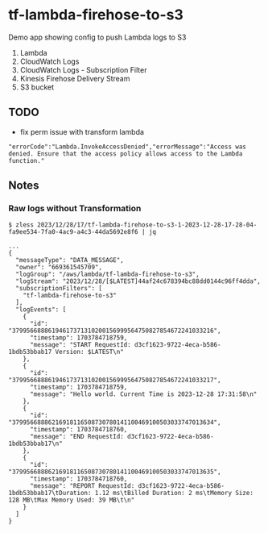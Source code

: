 # tf-lambda-firehose-to-s3

Demo app showing config to push Lambda logs to S3

1. Lambda
2. CloudWatch Logs
3. CloudWatch Logs - Subscription Filter
4. Kinesis Firehose Delivery Stream
5. S3 bucket


## TODO

- fix perm issue with transform lambda
```
"errorCode":"Lambda.InvokeAccessDenied","errorMessage":"Access was denied. Ensure that the access policy allows access to the Lambda function."
```

## Notes

### Raw logs without Transformation

```
$ zless 2023/12/28/17/tf-lambda-firehose-to-s3-1-2023-12-28-17-28-04-fa9ee534-7fa0-4ac9-a4c3-44da5692e8f6 | jq

...
{
  "messageType": "DATA_MESSAGE",
  "owner": "669361545709",
  "logGroup": "/aws/lambda/tf-lambda-firehose-to-s3",
  "logStream": "2023/12/28/[$LATEST]44af24c678394bc88dd0144c96ff4dda",
  "subscriptionFilters": [
    "tf-lambda-firehose-to-s3"
  ],
  "logEvents": [
    {
      "id": "37995668886194617371310200156999564750827854672241033216",
      "timestamp": 1703784718759,
      "message": "START RequestId: d3cf1623-9722-4eca-b586-1bdb53bbab17 Version: $LATEST\n"
    },
    {
      "id": "37995668886194617371310200156999564750827854672241033217",
      "timestamp": 1703784718759,
      "message": "Hello world. Current Time is 2023-12-28 17:31:58\n"
    },
    {
      "id": "37995668886216918116508730780141100469100503033747013634",
      "timestamp": 1703784718760,
      "message": "END RequestId: d3cf1623-9722-4eca-b586-1bdb53bbab17\n"
    },
    {
      "id": "37995668886216918116508730780141100469100503033747013635",
      "timestamp": 1703784718760,
      "message": "REPORT RequestId: d3cf1623-9722-4eca-b586-1bdb53bbab17\tDuration: 1.12 ms\tBilled Duration: 2 ms\tMemory Size: 128 MB\tMax Memory Used: 39 MB\t\n"
    }
  ]
}
```